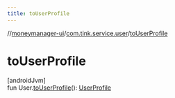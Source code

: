 ```yaml
---
title: toUserProfile
---
```

//[moneymanager-ui](../../index.html)/[com.tink.service.user](index.html)/[toUserProfile](to-user-profile.html)



# toUserProfile



[androidJvm]\
fun User.[toUserProfile](to-user-profile.html)(): [UserProfile](../com.tink.model.user/-user-profile/index.html)




